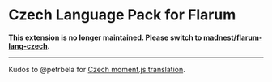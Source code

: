 # Czech Language Pack for Flarum

**This extension is no longer maintained. Please switch to [madnest/flarum-lang-czech](https://github.com/madnest/flarum-lang-czech).**

---

Kudos to @petrbela for [Czech moment.js translation](https://github.com/moment/moment/blob/f2af24d53ec8bb2ad61626509e529d339217ff96/locale/cs.js).
